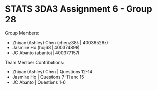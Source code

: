 # STATS 3DA3 Assignment 6 - Group 28

Group Members:
- Zhiyan (Ashley) Chen (chenz385 |  400365265)
- Jasmine Ho (hoj68 | 400374898)
- JC Abanto (abantoj | 400377157) 

Team Member Contributions:
- Zhiyan (Ashley) Chen | Questions 12-14
- Jasmine Ho | Questions 7-11 and 15
- JC Abanto | Questions 1-6
